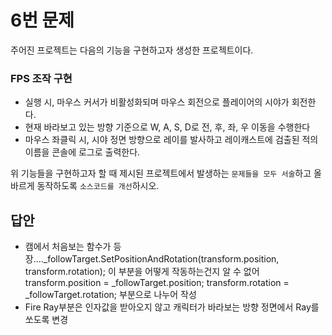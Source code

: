 # 6번 문제

주어진 프로젝트는 다음의 기능을 구현하고자 생성한 프로젝트이다.

### FPS 조작 구현
- 실행 시, 마우스 커서가 비활성화되며 마우스 회전으로 플레이어의 시야가 회전한다.
- 현재 바라보고 있는 방향 기준으로 W, A, S, D로 전, 후, 좌, 우 이동을 수행한다
- 마우스 좌클릭 시, 시야 정면 방향으로 레이를 발사하고 레이캐스트에 검출된 적의 이름을 콘솔에 로그로 출력한다.

위 기능들을 구현하고자 할 때
제시된 프로젝트에서 발생하는 `문제들을 모두 서술`하고 올바르게 동작하도록 `소스코드를 개선`하시오.

## 답안
- 캠에서 처음보는 함수가 등장...._followTarget.SetPositionAndRotation(transform.position, transform.rotation); 이 부분을 어떻게 작동하는건지 알 수 없어 transform.position = _followTarget.position; transform.rotation = _followTarget.rotation; 부분으로 나누어 작성
- Fire Ray부분은 인자값을 받아오지 않고 캐릭터가 바라보는 방향 정면에서 Ray를 쏘도록 변경
